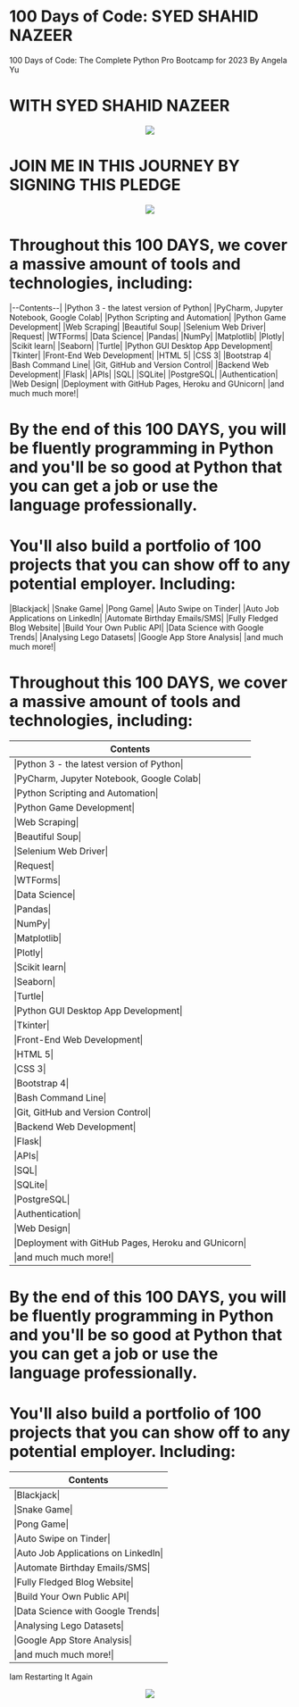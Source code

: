 #  100 Days of Code: SYED SHAHID NAZEER
  100 Days of Code: The Complete Python Pro Bootcamp for 2023 By Angela Yu

# WITH SYED SHAHID NAZEER

<p align="center">
  <img src="https://github.com/Syedshahidnazeer/-100-Days-of-Code--SYED-SHAHID-NAZEER/blob/main/README_Title.png">
</p>

# JOIN ME IN THIS JOURNEY BY SIGNING THIS PLEDGE

<p align="center">
  <img src="https://github.com/Syedshahidnazeer/-100-Days-of-Code--SYED-SHAHID-NAZEER/blob/main/README_Pledge.jpg">
</p>

# Throughout this 100 DAYS, we cover a massive amount of tools and technologies, including:

|--Contents--|
|Python 3 - the latest version of Python|
|PyCharm, Jupyter Notebook, Google Colab|
|Python Scripting and Automation|
|Python Game Development|
|Web Scraping|
|Beautiful Soup|
|Selenium Web Driver|
|Request|
|WTForms|
|Data Science|
|Pandas|
|NumPy|
|Matplotlib|
|Plotly|
|Scikit learn|
|Seaborn|
|Turtle|
|Python GUI Desktop App Development|
|Tkinter|
|Front-End Web Development|
|HTML 5|
|CSS 3|
|Bootstrap 4|
|Bash Command Line|
|Git, GitHub and Version Control|
|Backend Web Development|
|Flask|
|APIs|
|SQL|
|SQLite|
|PostgreSQL|
|Authentication|
|Web Design|
|Deployment with GitHub Pages, Heroku and GUnicorn|
|and much much more!|


# By the end of this 100 DAYS, you will be fluently programming in Python and you'll be so good at Python that you can get a job or use the language professionally.

# You'll also build a portfolio of 100 projects that you can show off to any potential employer. Including:

|Blackjack|
|Snake Game|
|Pong Game|
|Auto Swipe on Tinder|
|Auto Job Applications on LinkedIn|
|Automate Birthday Emails/SMS|
|Fully Fledged Blog Website|
|Build Your Own Public API|
|Data Science with Google Trends|
|Analysing Lego Datasets|
|Google App Store Analysis|
|and much much more!|

# Throughout this 100 DAYS, we cover a massive amount of tools and technologies, including:
<link rel="stylesheet" href="https://maxcdn.bootstrapcdn.com/bootstrap/3.3.7/css/bootstrap.min.css">

<table class="table table-hover">
  <thead>
  <tr>
    <th> Contents</th>
  </tr>
  </thead>
  <tbody>
  <tr>
    <td>|Python 3 - the latest version of Python|</td>
  </tr>
  <tr>
    <td>|PyCharm, Jupyter Notebook, Google Colab|</td>
  </tr>
    <tr>
    <td>|Python Scripting and Automation|</td>
  </tr>
    <tr>
    <td>|Python Game Development|</td>
  </tr>
    <tr>
    <td>|Web Scraping|</td>
  </tr>
    <tr>
    <td>|Beautiful Soup|</td>
  </tr>
    <tr>
    <td>|Selenium Web Driver|</td>
  </tr>
    <tr>
    <td>|Request|</td>
  </tr>
    <tr>
    <td>|WTForms|</td>
  </tr>
    <tr>
    <td>|Data Science|</td>
  </tr>
    <tr>
    <td>|Pandas|</td>
  </tr> 
   <tr>
    <td>|NumPy|</td>
  </tr> 
   <tr>
    <td>|Matplotlib|</td>
  </tr> 
   <tr>
    <td>|Plotly|</td>
  </tr> 
   <tr>
    <td>|Scikit learn|</td>
  </tr> 
   <tr>
    <td>|Seaborn|</td>
  </tr> 
   <tr>
    <td>|Turtle|</td>
  </tr> 
   <tr>
    <td>|Python GUI Desktop App Development|</td>
  </tr> 
   <tr>
    <td>|Tkinter|</td>
  </tr> 
   <tr>
    <td>|Front-End Web Development|</td>
  </tr> 
   <tr>
    <td>|HTML 5|</td>
  </tr> 
   <tr>
    <td>|CSS 3|</td>
  </tr> 
   <tr>
    <td>|Bootstrap 4|</td>
  </tr>
   <tr>
    <td>|Bash Command Line|</td>
  </tr> 
   <tr>
    <td>|Git, GitHub and Version Control|</td>
  </tr> 
   <tr>
    <td>|Backend Web Development|</td>
  </tr> 
   <tr>
    <td>|Flask|</td>
  </tr> 
   <tr>
    <td>|APIs|</td>
  </tr> 
   <tr>
    <td>|SQL|</td>
  </tr> 
   <tr>
    <td>|SQLite|</td>
  </tr> 
   <tr>
    <td>|PostgreSQL|</td>
  </tr> 
   <tr>
    <td>|Authentication|</td>
  </tr>
   <tr>
    <td>|Web Design|</td>
  </tr> 
   <tr>
    <td>|Deployment with GitHub Pages, Heroku and GUnicorn|</td>
  </tr> 
   <tr>
    <td>|and much much more!|</td>
  </tr>
  </tbody>
</table>

# By the end of this 100 DAYS, you will be fluently programming in Python and you'll be so good at Python that you can get a job or use the language professionally.

# You'll also build a portfolio of 100 projects that you can show off to any potential employer. Including:

<link rel="stylesheet" href="https://maxcdn.bootstrapcdn.com/bootstrap/3.3.7/css/bootstrap.min.css">

<table class="table table-hover">
  <thead>
  <tr>
    <th> Contents</th>
  </tr>
  </thead>
  <tbody>
  <tr>
    <td>|Blackjack|</td>
  </tr>
  <tr>
    <td>|Snake Game|</td>
  </tr>
    <tr>
    <td>|Pong Game|</td>
  </tr>
    <tr>
    <td>|Auto Swipe on Tinder|</td>
  </tr>
    <tr>
    <td>|Auto Job Applications on LinkedIn|</td>
  </tr>
    <tr>
    <td>|Automate Birthday Emails/SMS|</td>
  </tr>
    <tr>
    <td>|Fully Fledged Blog Website|</td>
  </tr>
    <tr>
    <td>|Build Your Own Public API|</td>
  </tr>
    <tr>
    <td>|Data Science with Google Trends|</td>
  </tr>
    <tr>
    <td>|Analysing Lego Datasets|</td>
  </tr>
    <tr>
    <td>|Google App Store Analysis|</td>
  </tr>
    <tr>
    <td>|and much much more!|</td>
  </tr>
  </tbody>
</table>

Iam Restarting It Again

<p align="center">
  <img src="https://github.com/Syedshahidnazeer/-100-Days-of-Code--SYED-SHAHID-NAZEER/blob/main/README_Pledge_Restart.jpg">
</p>
